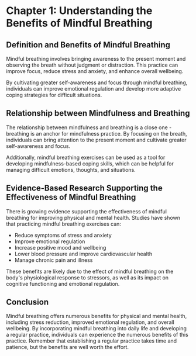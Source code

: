 Chapter 1: Understanding the Benefits of Mindful Breathing
==========================================================

Definition and Benefits of Mindful Breathing
--------------------------------------------

Mindful breathing involves bringing awareness to the present moment and observing the breath without judgment or distraction. This practice can improve focus, reduce stress and anxiety, and enhance overall wellbeing.

By cultivating greater self-awareness and focus through mindful breathing, individuals can improve emotional regulation and develop more adaptive coping strategies for difficult situations.

Relationship between Mindfulness and Breathing
----------------------------------------------

The relationship between mindfulness and breathing is a close one - breathing is an anchor for mindfulness practice. By focusing on the breath, individuals can bring attention to the present moment and cultivate greater self-awareness and focus.

Additionally, mindful breathing exercises can be used as a tool for developing mindfulness-based coping skills, which can be helpful for managing difficult emotions, thoughts, and situations.

Evidence-Based Research Supporting the Effectiveness of Mindful Breathing
-------------------------------------------------------------------------

There is growing evidence supporting the effectiveness of mindful breathing for improving physical and mental health. Studies have shown that practicing mindful breathing exercises can:

* Reduce symptoms of stress and anxiety
* Improve emotional regulation
* Increase positive mood and wellbeing
* Lower blood pressure and improve cardiovascular health
* Manage chronic pain and illness

These benefits are likely due to the effect of mindful breathing on the body's physiological response to stressors, as well as its impact on cognitive functioning and emotional regulation.

Conclusion
----------

Mindful breathing offers numerous benefits for physical and mental health, including stress reduction, improved emotional regulation, and overall wellbeing. By incorporating mindful breathing into daily life and developing a regular practice, individuals can experience the numerous benefits of this practice. Remember that establishing a regular practice takes time and patience, but the benefits are well worth the effort.

